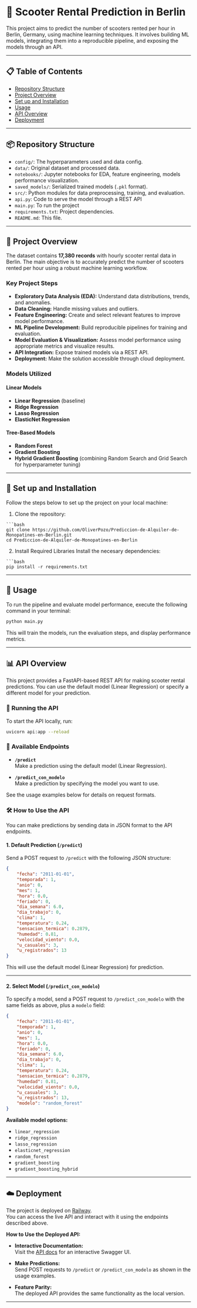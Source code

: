 # 🛴 Scooter Rental Prediction in Berlin

This project aims to predict the number of scooters rented per hour in Berlin, Germany, using machine learning techniques. It involves building ML models, integrating them into a reproducible pipeline, 
and exposing the models through an API.

---

## 📋 Table of Contents

- [Repository Structure](#📦-repository-structure)  
- [Project Overview](#📄-project-overview)  
- [Set up and Installation](#🔧-set-up-and-installation)  
- [Usage](#🚀-usage)  
- [API Overview](#📊-api-overview)  
- [Deployment](#☁️-deployment)

---

## 📦 Repository Structure

- `config/`: The hyperparameters used and data config. 
- `data/`: Original dataset and processed data. 
- `notebooks/`: Jupyter notebooks for EDA, feature engineering, models performance visualization.
- `saved_models/`: Serialized trained models (`.pkl` format).
- `src/`: Python modules for data preprocessing, training, and evaluation.
- `api.py`: Code to serve the model through a REST API
- `main.py`: To run the project 
- `requirements.txt`: Project dependencies.
- `README.md`: This file.

---

## 📄 Project Overview
The dataset contains **17,380 records** with hourly scooter rental data in Berlin. The main objective is to accurately predict the number of scooters rented per hour using a robust machine learning workflow.

### Key Project Steps

- **Exploratory Data Analysis (EDA):** Understand data distributions, trends, and anomalies.
- **Data Cleaning:** Handle missing values and outliers.
- **Feature Engineering:** Create and select relevant features to improve model performance.
- **ML Pipeline Development:** Build reproducible pipelines for training and evaluation.
- **Model Evaluation & Visualization:** Assess model performance using appropriate metrics and visualize results.
- **API Integration:** Expose trained models via a REST API.
- **Deployment:** Make the solution accessible through cloud deployment.

### Models Utilized

#### Linear Models
- **Linear Regression** (baseline)
- **Ridge Regression**
- **Lasso Regression**
- **ElasticNet Regression**

#### Tree-Based Models
- **Random Forest**
- **Gradient Boosting**
- **Hybrid Gradient Boosting** (combining Random Search and Grid Search for hyperparameter tuning)

---

## 🔧 Set up and Installation 

Follow the steps below to set up the project on your local machine: 
  
  1. Clone the repository:
  
    ```bash
    git clone https://github.com/OliverPozo/Prediccion-de-Alquiler-de-Monopatines-en-Berlin.git
    cd Prediccion-de-Alquiler-de-Monopatines-en-Berlin
  
  2. Install Required Libraries
  Install the necesary dependencies:

    ```bash
    pip install -r requirements.txt

---

## 🚀 Usage 

To run the pipeline and evaluate model performance, execute the following command in your terminal:

```bash
python main.py
```

This will train the models, run the evaluation steps, and display performance metrics.

---

## 📊 API Overview

This project provides a FastAPI-based REST API for making scooter rental predictions. You can use the default model (Linear Regression) or specify a different model for your prediction.

### 🚦 Running the API

To start the API locally, run:

```bash
uvicorn api:app --reload
```

### 🔗 Available Endpoints

- **`/predict`**  
    Make a prediction using the default model (Linear Regression).

- **`/predict_con_modelo`**  
    Make a prediction by specifying the model you want to use.

See the usage examples below for details on request formats.
### 🛠️ How to Use the API

You can make predictions by sending data in JSON format to the API endpoints.

#### **1. Default Prediction (`/predict`)**

Send a POST request to `/predict` with the following JSON structure:

```json
{
    "fecha": "2011-01-01",
    "temporada": 1,
    "anio": 0,
    "mes": 1,
    "hora": 0.0,
    "feriado": 0,
    "dia_semana": 6.0,
    "dia_trabajo": 0,
    "clima": 1,
    "temperatura": 0.24,
    "sensacion_termica": 0.2879,
    "humedad": 0.81,
    "velocidad_viento": 0.0,
    "u_casuales": 3,
    "u_registrados": 13
}
```

This will use the default model (Linear Regression) for prediction.

---

#### **2. Select Model (`/predict_con_modelo`)**

To specify a model, send a POST request to `/predict_con_modelo` with the same fields as above, plus a `modelo` field:

```json
{
    "fecha": "2011-01-01",
    "temporada": 1,
    "anio": 0,
    "mes": 1,
    "hora": 0.0,
    "feriado": 0,
    "dia_semana": 6.0,
    "dia_trabajo": 0,
    "clima": 1,
    "temperatura": 0.24,
    "sensacion_termica": 0.2879,
    "humedad": 0.81,
    "velocidad_viento": 0.0,
    "u_casuales": 3,
    "u_registrados": 13,
    "modelo": "random_forest"
}
```

**Available model options:**
- `linear_regression`
- `ridge_regression`
- `lasso_regression`
- `elasticnet_regression`
- `random_forest`
- `gradient_boosting`
- `gradient_boosting_hybrid`

---


## ☁️ Deployment

The project is deployed on [Railway](https://web-production-9b1b8.up.railway.app/).  
You can access the live API and interact with it using the endpoints described above.

**How to Use the Deployed API:**

- **Interactive Documentation:**  
    Visit the [API docs](https://web-production-9b1b8.up.railway.app/docs) for an interactive Swagger UI.

- **Make Predictions:**  
    Send POST requests to `/predict` or `/predict_con_modelo` as shown in the usage examples.

- **Feature Parity:**  
    The deployed API provides the same functionality as the local version.

---

